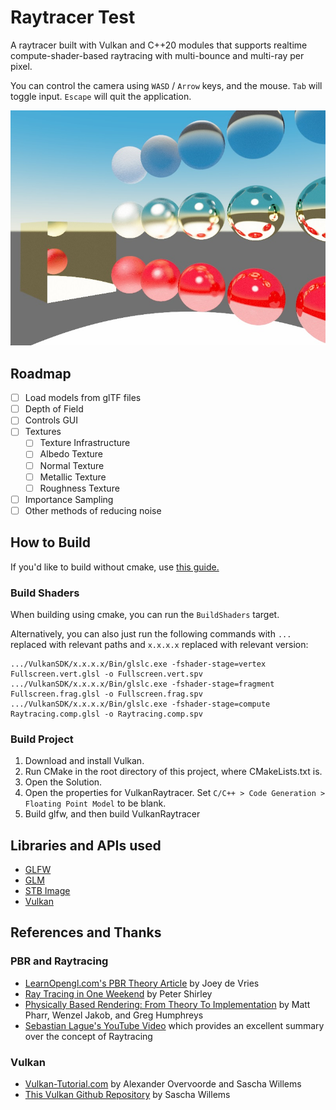 # Raytracer Test

A raytracer built with Vulkan and C++20 modules that supports realtime compute-shader-based raytracing with multi-bounce and multi-ray per pixel.

You can control the camera using `WASD` / `Arrow` keys, and the mouse. `Tab` will toggle input. `Escape` will quit the application.

![A demo image](Demo.jpg "A demo image")

## Roadmap

 - [ ] Load models from glTF files
 - [ ] Depth of Field
 - [ ] Controls GUI
 - [ ] Textures
   - [ ] Texture Infrastructure
   - [ ] Albedo Texture
   - [ ] Normal Texture
   - [ ] Metallic Texture
   - [ ] Roughness Texture
 - [ ] Importance Sampling
 - [ ] Other methods of reducing noise

## How to Build

If you'd like to build without cmake, use [this guide.](BUILDING_WITHOUT_CMAKE.md)

### Build Shaders

When building using cmake, you can run the `BuildShaders` target.

Alternatively, you can also just run the following commands with `...` replaced with relevant paths and `x.x.x.x` replaced with relevant version:
```
.../VulkanSDK/x.x.x.x/Bin/glslc.exe -fshader-stage=vertex Fullscreen.vert.glsl -o Fullscreen.vert.spv
.../VulkanSDK/x.x.x.x/Bin/glslc.exe -fshader-stage=fragment Fullscreen.frag.glsl -o Fullscreen.frag.spv
.../VulkanSDK/x.x.x.x/Bin/glslc.exe -fshader-stage=compute Raytracing.comp.glsl -o Raytracing.comp.spv
```

### Build Project

 1. Download and install Vulkan.
 2. Run CMake in the root directory of this project, where CMakeLists.txt is.
 3. Open the Solution.
 4. Open the properties for VulkanRaytracer. Set `C/C++ > Code Generation > Floating Point Model` to be blank.
 5. Build glfw, and then build VulkanRaytracer


## Libraries and APIs used

 * [GLFW](https://www.glfw.org/)
 * [GLM](https://github.com/g-truc/glm)
 * [STB Image](https://github.com/nothings/stb/blob/master/stb_image.h)
 * [Vulkan](https://vulkan.lunarg.com/)

## References and Thanks

### PBR and Raytracing
 * [LearnOpengl.com's PBR Theory Article](https://learnopengl.com/PBR/Theory) by Joey de Vries
 * [Ray Tracing in One Weekend](https://raytracing.github.io/) by Peter Shirley
 * [Physically Based Rendering: From Theory To Implementation](https://pbr-book.org/) by Matt Pharr, Wenzel Jakob, and Greg Humphreys
 * [Sebastian Lague's YouTube Video](https://www.youtube.com/watch?v=Qz0KTGYJtUk) which provides an excellent summary over the concept of Raytracing

### Vulkan
 * [Vulkan-Tutorial.com](https://vulkan-tutorial.com) by Alexander Overvoorde and Sascha Willems
 * [This Vulkan Github Repository](https://github.com/SaschaWillems/Vulkan) by Sascha Willems

